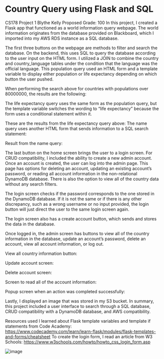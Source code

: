 # Country Query using Flask and SQL

CS178 Project 1
Blythe Kelly
Proposed Grade: 100
In this project, I created a Flask app that functioned as a world information query webpage. The world information originates from the database provided on Blackboard, which I imported into my AWS RDS instance as a SQL database. 

The first three buttons on the webpage are methods to filter and search the database. On the backend, this uses SQL to query the database according to the user input on the HTML form. I utilized a JOIN to combine the country and country_language tables under the condition that the language was the official language. 
This population query used an HTML form and a template variable to display either population or life expectancy depending on which button the user pushed. 

When performing the search above for countries with populations over 80000000, the results are the following:

The life expectancy query uses the same form as the population query, but the template variable switches the wording to “life expectancy” because the form uses a conditional statement within it. 

These are the results from the life expectancy query above:
The name query uses another HTML form that sends information to a SQL search statement:

Result from the name query:

The last button on the home screen brings the user to a login screen. For CRUD compatibility, I included the ability to create a new admin account. Once an account is created, the user can log into the admin page. This page has options for deleting an account, updating an existing account’s password, or reading all account information in the non-relational DynamoDB database. There is also the option to view all of the country data without any search filters.




The login screen checks if the password corresponds to the one stored in the DynamoDB database. If it is not the same or if there is any other discrepancy, such as a wrong username or no input provided, the login button will just direct the user to the same login screen again. 

The login screen also has a create account button, which sends and stores the data in the database. 

Once logged in, the admin screen has buttons to view all of the country information in the database, update an account’s password, delete an account, view all account information, or log out. 


View all country information button:



Update account screen:

Delete account screen:

Screen to read all of the account information:




Popup screen when an action was completed successfully:

Lastly, I displayed an image that was stored in my S3 bucket. In summary, this project included a user interface to search through a SQL database, CRUD compatibility with a DynamoDB database, and AWS compatibility.

Resources used
I learned about Flask template variables and template if statements from Code Academy: https://www.codecademy.com/learn/learn-flask/modules/flask-templates-and-forms/cheatsheet 
To create the login form, I read an article from W3 Schools: https://www.w3schools.com/howto/howto_css_login_form.asp 

![image](https://user-images.githubusercontent.com/86129067/230119585-e1b38818-a185-4295-96ff-648b04864fd8.png)
